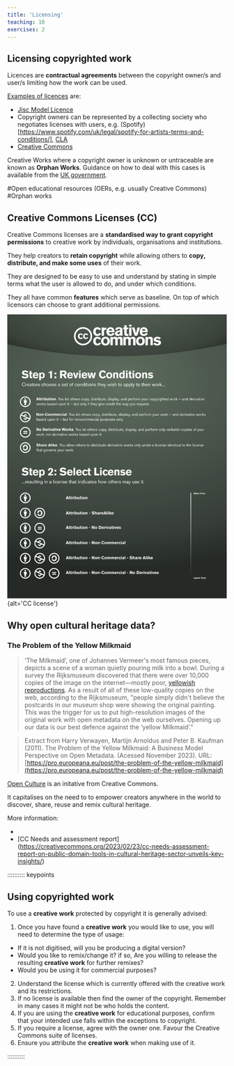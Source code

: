 ```yaml
---
title: 'Licensing'
teaching: 10
exercises: 2
---
```


  
## Licensing copyrighted work
Licences are **contractual agreements** between the 
copyright owner/s and user/s limiting how the work can be used. 

[Examples of licences](https://www.jisc.ac.uk/guides/copyright-law/licences) are:

- [Jisc Model Licence](https://subscriptionsmanager.jisc.ac.uk/about/jisc-model-licence)
- Copyright owners can be represented by a collecting society who
negotiates licenses with users, e.g. (Spotify)[https://www.spotify.com/uk/legal/spotify-for-artists-terms-and-conditions/], [CLA](https://www.cla.co.uk)
- [Creative Commons](https://creativecommons.org/share-your-work/cclicenses/)

Creative Works where a copyright owner is unknown or untraceable are known
as **Orphan Works**. Guidance on how to deal with this cases is available from the
[UK government](https://www.gov.uk/guidance/copyright-orphan-works).

#Open educational resources (OERs, e.g. usually Creative Commons)
#Orphan works


## Creative Commons Licenses (CC)

Creative Commons licenses are a **standardised way to grant copyright permissions** 
to creative work by individuals, 
organisations and institutions.

They  help creators to **retain copyright** 
while allowing others to **copy, distribute, and make some uses** 
of their work.

They are designed to be easy to use and understand by stating
in simple terms what the user is allowed to do, and under
which conditions.

They all have common **features** which serve as baseline. 
On top of which licensors can choose to grant additional permissions.


![How To License poster &copy; Creative Commons CC0](fig/Creativecommons-how-to-license-poster_eng.png){alt='CC license'}

## Why open cultural heritage data?

### The Problem of the Yellow Milkmaid

>‘The Milkmaid’, one of Johannes Vermeer's most famous pieces, depicts a
scene of a woman quietly pouring milk into a bowl. During a survey the
Rijksmuseum discovered that there were over 10,000 copies of the image on
the internet—mostly poor, [yellowish reproductions](https://www.google.com/search?q=milk+maid+vermeer). As a result of all of these 
low-quality copies on the web, according to the Rijksmuseum, "people simply
didn't believe the postcards in our museum shop were showing the original
painting. This was the trigger for us to put high-resolution images of the
original work with open metadata on the web ourselves. Opening up our data
is our best defence against the ‘yellow Milkmaid’."

> Extract from Harry Verwayen, Martijn Arnoldus and Peter B. Kaufman (2011).
The Problem of the Yellow Milkmaid: A Business Model Perspective on Open Metadata.
(Acessed November 2023). URL: [https://pro.europeana.eu/post/the-problem-of-the-yellow-milkmaid](https://pro.europeana.eu/post/the-problem-of-the-yellow-milkmaid)

[Open Culture](https://creativecommons.org/about/arts-culture/) is an initative
from Creative Commons. 

It capitalises on the need to to empower creators anywhere in 
the world to discover, share, reuse and remix cultural heritage. 

More information:

- [Creative Commons for GLAMS]: https://certificates.creativecommons.org/cccertedu/chapter/unit-5-creative-commons-for-glam/
- [CC Needs and assessment report]
(https://creativecommons.org/2023/02/23/cc-needs-assessment-report-on-public-domain-tools-in-cultural-heritage-sector-unveils-key-insights/)

:::::::::: keypoints
## Using copyrighted work

To use a **creative work** protected by copyright 
it is generally advised:

1. Once you have found a **creative work** you would like
to use, you will need to determine the type of usage:
  - If it is not digitised, will you be producing
  a digital version?
  - Would you like to remix/change it? if so, Are you willing 
  to release the resulting **creative work** for further remixes?
  - Would you be using it for commercial purposes?
2. Understand the license which is currently offered with
the creative work and its restrictions.
3. If no license is available then find the owner of the copyright. 
Remember in many cases it might not be who holds the content.
4. If you are using the **creative work** for educational purposes,
confirm that your intended use falls within the exceptions to copyright.
5. If you require a license, agree with the owner one. Favour
the Creative Commons suite of licenses.
6. Ensure you attribute the **creative work** when making use of it.

::::::::::

